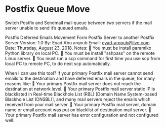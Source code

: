 # Postfix Queue Move
Switch Postfix and Sendmail mail queue between two servers if the mail server unable to send it’s queued emails.

Postfix Deferred Emails Movement 
Form Postfix Server to another Postfix Server
Version: 1.0
By: Eyad Abu arqoub
Email: eyad-arqoub@live.com
Date: Thursday, August 23, 2018.
Notes:
	You must be install paramiko Python library on local PC.
	You must be install "sshpass" on the remote Linux server.
	You must run a scp command for first time you use scp from local PC to remote PC, to do next scp automatically.

When I can use this tool?
If your primary Postfix mail server cannot send emails to the destination and have deferred emails in the queue, for many reasons like:
	Your primary Postfix mail server does not reach the destination at network level.
	Your primary Postfix mail server static IP is blacklisted in Real-time Blackhole List (RBL) [Domain Name System-based Blackhole List (DNSBL)], and many mail servers reject the emails which received from your mail server.
	Your primary Postfix mail server, domain name or email account was put on blacklist of destination mail server.
	Your primary Postfix mail server has error configuration and not configured well.
